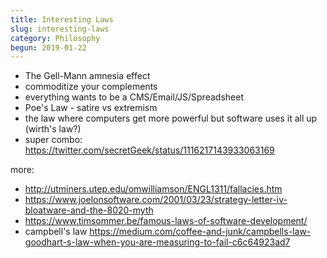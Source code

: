 ```yaml
---
title: Interesting Laws
slug: interesting-laws
category: Philosophy
begun: 2019-01-22
---
```


- The Gell-Mann amnesia effect
- commoditize your complements
- everything wants to be a CMS/Email/JS/Spreadsheet
- Poe's Law - satire vs extremism
- the law where computers get more powerful but software uses it all up (wirth's law?)
- super combo: https://twitter.com/secretGeek/status/1116217143933063169

more:

- http://utminers.utep.edu/omwilliamson/ENGL1311/fallacies.htm
- https://www.joelonsoftware.com/2001/03/23/strategy-letter-iv-bloatware-and-the-8020-myth
- https://www.timsommer.be/famous-laws-of-software-development/
- campbell's law https://medium.com/coffee-and-junk/campbells-law-goodhart-s-law-when-you-are-measuring-to-fail-c6c64923ad7
